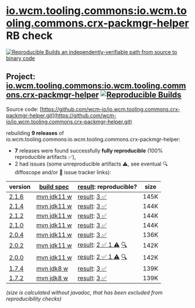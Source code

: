 [io.wcm.tooling.commons:io.wcm.tooling.commons.crx-packmgr-helper](https://central.sonatype.com/artifact/io.wcm.tooling.commons/io.wcm.tooling.commons.crx-packmgr-helper/versions) RB check
=======

[![Reproducible Builds](https://reproducible-builds.org/images/logos/rb.svg) an independently-verifiable path from source to binary code](https://reproducible-builds.org/)

## Project: [io.wcm.tooling.commons:io.wcm.tooling.commons.crx-packmgr-helper](https://central.sonatype.com/artifact/io.wcm.tooling.commons/io.wcm.tooling.commons.crx-packmgr-helper/versions) [![Reproducible Builds](https://img.shields.io/endpoint?url=https://raw.githubusercontent.com/jvm-repo-rebuild/reproducible-central/master/content/io/wcm/tooling/commons/crx-packmgr-helper/badge.json)](https://github.com/jvm-repo-rebuild/reproducible-central/blob/master/content/io/wcm/tooling/commons/crx-packmgr-helper/README.md)

Source code: [https://github.com/wcm-io/io.wcm.tooling.commons.crx-packmgr-helper.git](https://github.com/wcm-io/io.wcm.tooling.commons.crx-packmgr-helper.git)

rebuilding **9 releases** of io.wcm.tooling.commons:io.wcm.tooling.commons.crx-packmgr-helper:
- **7** releases were found successfully **fully reproducible** (100% reproducible artifacts :white_check_mark:),
- 2 had issues (some unreproducible artifacts :warning:, see eventual :mag: diffoscope and/or :memo: issue tracker links):

| version | [build spec](/BUILDSPEC.md) | [result](https://reproducible-builds.org/docs/jvm/): reproducible? | size |
| -- | --------- | ------ | -- |
| [2.1.6](https://central.sonatype.com/artifact/io.wcm.tooling.commons/io.wcm.tooling.commons.crx-packmgr-helper/2.1.6/pom) | [mvn jdk11 w](wcm-crx-packmgr-helper-2.1.6.buildspec) | [result](io.wcm.tooling.commons.crx-packmgr-helper-2.1.6.buildinfo): [3 :white_check_mark: ](io.wcm.tooling.commons.crx-packmgr-helper-2.1.6.buildcompare) | 145K |
| [2.1.4](https://central.sonatype.com/artifact/io.wcm.tooling.commons/io.wcm.tooling.commons.crx-packmgr-helper/2.1.4/pom) | [mvn jdk11 w](wcm-crx-packmgr-helper-2.1.4.buildspec) | [result](io.wcm.tooling.commons.crx-packmgr-helper-2.1.4.buildinfo): [3 :white_check_mark: ](io.wcm.tooling.commons.crx-packmgr-helper-2.1.4.buildcompare) | 144K |
| [2.1.2](https://central.sonatype.com/artifact/io.wcm.tooling.commons/io.wcm.tooling.commons.crx-packmgr-helper/2.1.2/pom) | [mvn jdk11 w](wcm-crx-packmgr-helper-2.1.2.buildspec) | [result](io.wcm.tooling.commons.crx-packmgr-helper-2.1.2.buildinfo): [3 :white_check_mark: ](io.wcm.tooling.commons.crx-packmgr-helper-2.1.2.buildcompare) | 144K |
| [2.1.0](https://central.sonatype.com/artifact/io.wcm.tooling.commons/io.wcm.tooling.commons.crx-packmgr-helper/2.1.0/pom) | [mvn jdk11 w](wcm-crx-packmgr-helper-2.1.0.buildspec) | [result](io.wcm.tooling.commons.crx-packmgr-helper-2.1.0.buildinfo): [3 :white_check_mark: ](io.wcm.tooling.commons.crx-packmgr-helper-2.1.0.buildcompare) | 144K |
| [2.0.4](https://central.sonatype.com/artifact/io.wcm.tooling.commons/io.wcm.tooling.commons.crx-packmgr-helper/2.0.4/pom) | [mvn jdk11 w](wcm-crx-packmgr-helper-2.0.4.buildspec) | [result](io.wcm.tooling.commons.crx-packmgr-helper-2.0.4.buildinfo): [3 :white_check_mark: ](io.wcm.tooling.commons.crx-packmgr-helper-2.0.4.buildcompare) | 136K |
| [2.0.2](https://central.sonatype.com/artifact/io.wcm.tooling.commons/io.wcm.tooling.commons.crx-packmgr-helper/2.0.2/pom) | [mvn jdk11 w](wcm-crx-packmgr-helper-2.0.2.buildspec) | [result](io.wcm.tooling.commons.crx-packmgr-helper-2.0.2.buildinfo): [2 :white_check_mark:  1 :warning:](io.wcm.tooling.commons.crx-packmgr-helper-2.0.2.buildcompare) [:mag:](io.wcm.tooling.commons.crx-packmgr-helper-2.0.2.diffoscope) | 142K |
| [2.0.0](https://central.sonatype.com/artifact/io.wcm.tooling.commons/io.wcm.tooling.commons.crx-packmgr-helper/2.0.0/pom) | [mvn jdk11 w](wcm-crx-packmgr-helper-2.0.0.buildspec) | [result](io.wcm.tooling.commons.crx-packmgr-helper-2.0.0.buildinfo): [2 :white_check_mark:  1 :warning:](io.wcm.tooling.commons.crx-packmgr-helper-2.0.0.buildcompare) [:mag:](io.wcm.tooling.commons.crx-packmgr-helper-2.0.0.diffoscope) | 142K |
| [1.7.4](https://central.sonatype.com/artifact/io.wcm.tooling.commons/io.wcm.tooling.commons.crx-packmgr-helper/1.7.4/pom) | [mvn jdk8 w](wcm-crx-packmgr-helper-1.7.4.buildspec) | [result](io.wcm.tooling.commons.crx-packmgr-helper-1.7.4.buildinfo): [3 :white_check_mark: ](io.wcm.tooling.commons.crx-packmgr-helper-1.7.4.buildcompare) | 139K |
| [1.7.2](https://central.sonatype.com/artifact/io.wcm.tooling.commons/io.wcm.tooling.commons.crx-packmgr-helper/1.7.2/pom) | [mvn jdk8 w](wcm-crx-packmgr-helper-1.7.2.buildspec) | [result](io.wcm.tooling.commons.crx-packmgr-helper-1.7.2.buildinfo): [3 :white_check_mark: ](io.wcm.tooling.commons.crx-packmgr-helper-1.7.2.buildcompare) | 139K |

<i>(size is calculated without javadoc, that has been excluded from reproducibility checks)</i>
